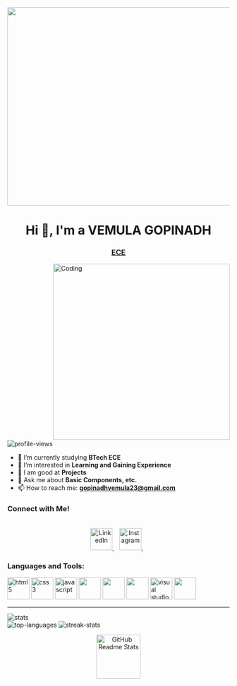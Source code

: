 <img height="450" width="1000" src="https://miro.medium.com/v2/resize:fit:1400/1*yZ41P3YdMYMiyFPAPrzyGw.gif">

<h1 align="center">Hi 👋, I'm a VEMULA GOPINADH</h1>

<h3 align="center"><u>ECE</u></h3>

<img align="right" alt="Coding" width="400" src="https://media.tenor.com/7x1_TZA-tlEAAAAC/computer.gif">

<p align="left"> <img src="https://komarev.com/ghpvc/?username=profile&label=Profile%20views&color=0e75b6&style=flat" alt="profile-views" /> </p>

- 🔭 I’m currently studying **BTech ECE**
- 🌱 I’m interested in **Learning and Gaining Experience**
- 📝 I am good at **Projects**
- 💬 Ask me about **Basic Components, etc.**
- 📫 How to reach me: **gopinadhvemula23@gmail.com**

<h3>Connect with Me!</h3>
<p align="center">
<br/>
<a href="https://www.linkedin.com">
  <img alt="LinkedIn" width="50px" src="https://user-images.githubusercontent.com/57393186/151711211-5c29f763-d28a-4b7a-a741-1f8c0dd2fe0e.png" />
</a>&nbsp;&nbsp;
<a href="#">
  <img alt="Instagram" width="50px" src="https://user-images.githubusercontent.com/57393186/151711168-f5cc60d2-c486-46f1-bc23-c740b719d80d.png" />
</a>&nbsp;&nbsp;
</p>

<h3 align="left">Languages and Tools:</h3>

<span>
   <img alt="html5" width="50px" src="https://img.icons8.com/color/240/000000/html-5.png">
   <img alt="css3" width="50px" src="https://img.icons8.com/color/240/000000/css3.png">
   <img alt="javascript" width="50px" src="https://img.icons8.com/color/240/000000/javascript.png" />
   <img src="https://img.icons8.com/fluency/512/c-programming.png" width="50px"/>
   <img src="https://img.icons8.com/color/2x/c-plus-plus-logo.png" width="50px"/>
   <img src="https://img.icons8.com/color/64/000000/git.png" width="50px"/>
   <img alt="visual studio code" width="50px" src="https://img.icons8.com/fluent/240/000000/visual-studio-code-2019.png" />  
   <img src="https://img.icons8.com/color/64/000000/python--v1.png" width="50px" />
</span>

<hr>

<img src="https://github-readme-stats.vercel.app/api?username=yourusername&show_icons=true&theme=transparent" alt="stats"> </br>
<img src="https://github-readme-stats.vercel.app/api/top-langs?username=yourusername&theme=transparent" alt="top-languages">
<img src="https://github-readme-streak-stats.herokuapp.com/?user=yourusername&theme=transparent" alt="streak-stats">

<p align="center">
 <img width="100px" src="https://res.cloudinary.com/anuraghazra/image/upload/v1594908242/logo_ccswme.svg" align="center" alt="GitHub Readme Stats" />
</p>
